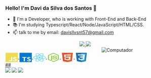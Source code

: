 ### Hello! I'm Davi da Silva dos Santos 👋


- 💼 I'm a Developer, who is working with Front-End and Back-End
- 📚 I'm studying Typescript/React/Node/JavaScript/HTML/CSS.
- 📫 talk to me by email: davisllvsnt57@gmail.com

<div align="center">
  <a display="inline" href="https://github.com/davisllv">
  <img height="160em" src="https://github-readme-stats.vercel.app/api?username=davisllv&show_icons=true&theme=dracula&include_all_commits=true&count_private=true"/>
  <img height="160em" src="https://github-readme-stats.vercel.app/api/top-langs/?username=davisllv&layout=compact&langs_count=7&theme=dracula"/>
</div>
<img src="https://raw.githubusercontent.com/MicaelliMedeiros/micaellimedeiros/master/image/computer-illustration.png" min-width="200px" max-width="200px" width="200px" align="right" alt="Computador">
<div style="display: inline_block"><br>
  <img align="center" alt="Davi-JS" title="Javascript" height="30" width="40" src="https://raw.githubusercontent.com/devicons/devicon/master/icons/javascript/javascript-plain.svg">
  <img align="center" alt="Davi-Ts" title="Typescript" height="30" width="40" src="https://raw.githubusercontent.com/devicons/devicon/master/icons/typescript/typescript-plain.svg">
  <img align="center" alt="Davi-React" title="Reactjs" height="30" width="40" src="https://raw.githubusercontent.com/devicons/devicon/master/icons/react/react-original.svg">
  <img align="center" alt="Davi-NodeJS" title="Nodejs" height="30" width="40" src="https://raw.githubusercontent.com/devicons/devicon/master/icons/nodejs/nodejs-original.svg">
  <img align="center" alt="Davi-HTML" title="Hyper Text Markup Language" height="30" width="40" src="https://raw.githubusercontent.com/devicons/devicon/master/icons/html5/html5-original.svg">
  <img align="center" alt="Davi-CSS" title="Cascading Style Sheet" height="30" width="40" src="https://raw.githubusercontent.com/devicons/devicon/master/icons/css3/css3-original.svg">
</div> 
  ##
 
<div> 
  <a href="https://www.linkedin.com/in/davisilvaa/" ><img src="https://img.shields.io/badge/-LinkedIn-%230077B5?style=for-the-badge&logo=linkedin&logoColor=white" target="_blank"></a> 
  <a href = "mailto:davisllvsnt57@gmail.com"><img src="https://img.shields.io/badge/-Gmail-%23333?style=for-the-badge&logo=gmail&logoColor=white"></a>
  <a href="https://www.instagram.com/davisllv/" ><img src="https://img.shields.io/badge/-Instagram-%23E4405F?style=for-the-badge&logo=instagram&logoColor=white" target="_blank"></a>
 
  
  
  
  
  </div>
